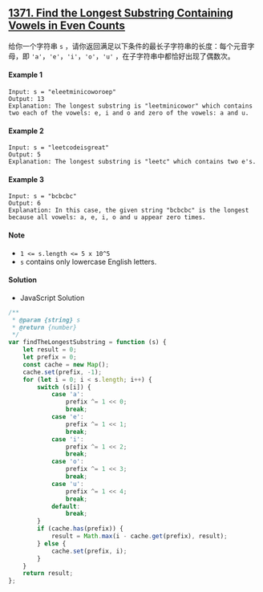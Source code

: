## [1371. Find the Longest Substring Containing Vowels in Even Counts](https://leetcode.com/problems/find-the-longest-substring-containing-vowels-in-even-counts/)

给你一个字符串 `s` ，请你返回满足以下条件的最长子字符串的长度：每个元音字母，即 `'a'`，`'e'`，`'i'`，`'o'`，`'u'` ，在子字符串中都恰好出现了偶数次。

#### Example 1

```text
Input: s = "eleetminicoworoep"
Output: 13
Explanation: The longest substring is "leetminicowor" which contains two each of the vowels: e, i and o and zero of the vowels: a and u.
```

#### Example 2

```text
Input: s = "leetcodeisgreat"
Output: 5
Explanation: The longest substring is "leetc" which contains two e's.
```

#### Example 3

```text
Input: s = "bcbcbc"
Output: 6
Explanation: In this case, the given string "bcbcbc" is the longest because all vowels: a, e, i, o and u appear zero times.
```

#### Note

-   `1 <= s.length <= 5 x 10^5`
-   `s` contains only lowercase English letters.

#### Solution

-   JavaScript Solution

```javascript
/**
 * @param {string} s
 * @return {number}
 */
var findTheLongestSubstring = function (s) {
    let result = 0;
    let prefix = 0;
    const cache = new Map();
    cache.set(prefix, -1);
    for (let i = 0; i < s.length; i++) {
        switch (s[i]) {
            case 'a':
                prefix ^= 1 << 0;
                break;
            case 'e':
                prefix ^= 1 << 1;
                break;
            case 'i':
                prefix ^= 1 << 2;
                break;
            case 'o':
                prefix ^= 1 << 3;
                break;
            case 'u':
                prefix ^= 1 << 4;
                break;
            default:
                break;
        }
        if (cache.has(prefix)) {
            result = Math.max(i - cache.get(prefix), result);
        } else {
            cache.set(prefix, i);
        }
    }
    return result;
};
```
